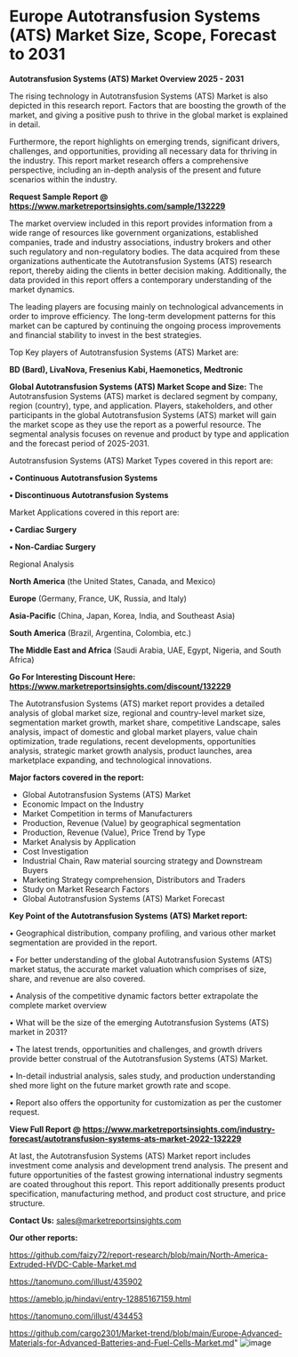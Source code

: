 # Europe Autotransfusion Systems (ATS) Market Size, Scope, Forecast to 2031

<Strong> Autotransfusion Systems (ATS) Market Overview 2025 - 2031</strong>

The rising technology in Autotransfusion Systems (ATS) Market is also depicted in this research report. Factors that are boosting the growth of the market, and giving a positive push to thrive in the global market is explained in detail.

Furthermore, the report highlights on emerging trends, significant drivers, challenges, and opportunities, providing all necessary data for thriving in the industry. This report market research offers a comprehensive perspective, including an in-depth analysis of the present and future scenarios within the industry.

<strong>Request Sample Report @ <a href=https://www.marketreportsinsights.com/sample/132229>https://www.marketreportsinsights.com/sample/132229</a></strong>

The market overview included in this report provides information from a wide range of resources like government organizations, established companies, trade and industry associations, industry brokers and other such regulatory and non-regulatory bodies. The data acquired from these organizations authenticate the Autotransfusion Systems (ATS) research report, thereby aiding the clients in better decision making. Additionally, the data provided in this report offers a contemporary understanding of the market dynamics.

The leading players are focusing mainly on technological advancements in order to improve efficiency. The long-term development patterns for this market can be captured by continuing the ongoing process improvements and financial stability to invest in the best strategies.

Top Key players of Autotransfusion Systems (ATS) Market are:

<strong>BD (Bard), LivaNova, Fresenius Kabi, Haemonetics, Medtronic</strong>

<strong><b>Global Autotransfusion Systems (ATS) Market Scope and Size:</b></strong>
The Autotransfusion Systems (ATS) market is declared segment by company, region (country), type, and application. Players, stakeholders, and other participants in the global Autotransfusion Systems (ATS) market will gain the market scope as they use the report as a powerful resource. The segmental analysis focuses on revenue and product by type and application and the forecast period of 2025-2031.

Autotransfusion Systems (ATS) Market Types covered in this report are:

<strong>• Continuous Autotransfusion Systems

• Discontinuous Autotransfusion Systems</strong>

Market Applications covered in this report are:

<strong>• Cardiac Surgery

• Non-Cardiac Surgery</strong> 

Regional Analysis

<strong>North America</strong> (the United States, Canada, and Mexico)

<strong>Europe</strong> (Germany, France, UK, Russia, and Italy)

<strong>Asia-Pacific</strong> (China, Japan, Korea, India, and Southeast Asia)

<strong>South America</strong> (Brazil, Argentina, Colombia, etc.)

<strong>The Middle East and Africa</strong> (Saudi Arabia, UAE, Egypt, Nigeria, and South Africa)

<strong>Go For Interesting Discount Here: <a href=https://www.marketreportsinsights.com/discount/132229>https://www.marketreportsinsights.com/discount/132229</a></strong>

The Autotransfusion Systems (ATS) market report provides a detailed analysis of global market size, regional and country-level market size, segmentation market growth, market share, competitive Landscape, sales analysis, impact of domestic and global market players, value chain optimization, trade regulations, recent developments, opportunities analysis, strategic market growth analysis, product launches, area marketplace expanding, and technological innovations.

<strong><b>Major factors covered in the report:</b></strong>
<ul>
  <li>Global Autotransfusion Systems (ATS) Market </li>
  <li>Economic Impact on the Industry</li>
  <li>Market Competition in terms of Manufacturers</li>
  <li>Production, Revenue (Value) by geographical segmentation</li>
  <li>Production, Revenue (Value), Price Trend by Type</li>
  <li>Market Analysis by Application</li>
  <li>Cost Investigation</li>
  <li>Industrial Chain, Raw material sourcing strategy and Downstream Buyers</li>
  <li>Marketing Strategy comprehension, Distributors and Traders</li>
  <li>Study on Market Research Factors</li>
  <li>Global Autotransfusion Systems (ATS) Market Forecast</li>
</ul>

<strong><b>Key Point of the Autotransfusion Systems (ATS) Market report:</b></strong>

• Geographical distribution, company profiling, and various other market segmentation are provided in the report.

• For better understanding of the global Autotransfusion Systems (ATS) market status, the accurate market valuation which comprises of size, share, and revenue are also covered.

• Analysis of the competitive dynamic factors better extrapolate the complete market overview

• What will be the size of the emerging Autotransfusion Systems (ATS) market in 2031?

• The latest trends, opportunities and challenges, and growth drivers provide better construal of the Autotransfusion Systems (ATS) Market.

• In-detail industrial analysis, sales study, and production understanding shed more light on the future market growth rate and scope.

• Report also offers the opportunity for customization as per the customer request.

<strong><b>View Full Report @ <a href=https://www.marketreportsinsights.com/industry-forecast/autotransfusion-systems-ats-market-2022-132229>https://www.marketreportsinsights.com/industry-forecast/autotransfusion-systems-ats-market-2022-132229</a></b></strong>


At last, the Autotransfusion Systems (ATS) Market report includes investment come analysis and development trend analysis. The present and future opportunities of the fastest growing international industry segments are coated throughout this report. This report additionally presents product specification, manufacturing method, and product cost structure, and price structure.

<strong>Contact Us:</strong>
sales@marketreportsinsights.com

<strong>Our other reports:</strong>

<a href=https://github.com/faizy72/report-research/blob/main/North-America-Extruded-HVDC-Cable-Market.md>https://github.com/faizy72/report-research/blob/main/North-America-Extruded-HVDC-Cable-Market.md</a>

<a href=https://tanomuno.com/illust/435902>https://tanomuno.com/illust/435902</a>

<a href=https://ameblo.jp/hindavi/entry-12885167159.html>https://ameblo.jp/hindavi/entry-12885167159.html</a>

<a href=https://tanomuno.com/illust/434453>https://tanomuno.com/illust/434453</a>

<a href=https://github.com/cargo2301/Market-trend/blob/main/Europe-Advanced-Materials-for-Advanced-Batteries-and-Fuel-Cells-Market.md>https://github.com/cargo2301/Market-trend/blob/main/Europe-Advanced-Materials-for-Advanced-Batteries-and-Fuel-Cells-Market.md</a>"
![image](https://github.com/user-attachments/assets/0ba54d07-bb1a-4b25-a7e8-716f0b671677)

